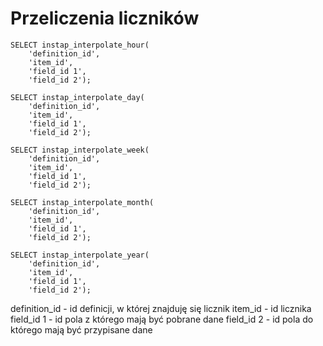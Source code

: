 # Przeliczenia liczników

```
SELECT instap_interpolate_hour(
    'definition_id',
    'item_id',
    'field_id 1',
    'field_id 2');

SELECT instap_interpolate_day(
    'definition_id',
    'item_id',
    'field_id 1',
    'field_id 2');

SELECT instap_interpolate_week(
    'definition_id',
    'item_id',
    'field_id 1',
    'field_id 2');

SELECT instap_interpolate_month(
    'definition_id',
    'item_id',
    'field_id 1',
    'field_id 2');

SELECT instap_interpolate_year(
    'definition_id',
    'item_id',
    'field_id 1',
    'field_id 2');

```
definition_id - id definicji, w której znajduję się licznik
item_id - id licznika
field_id 1 - id pola z którego mają być pobrane dane
field_id 2 - id pola do którego mają być przypisane dane 